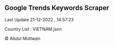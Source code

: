 

## Google Trends Keywords Scraper 
 
Last Update 21-12-2022 , 14:57:23

Country List :
VIETNAM.json



© Abdul Muttaqin 
